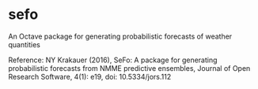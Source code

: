 # sefo
An Octave package for generating probabilistic forecasts of weather quantities

Reference: 
NY Krakauer (2016), SeFo: A package for generating probabilistic forecasts from NMME predictive ensembles, Journal of Open Research Software, 4(1): e19, doi: 10.5334/jors.112
